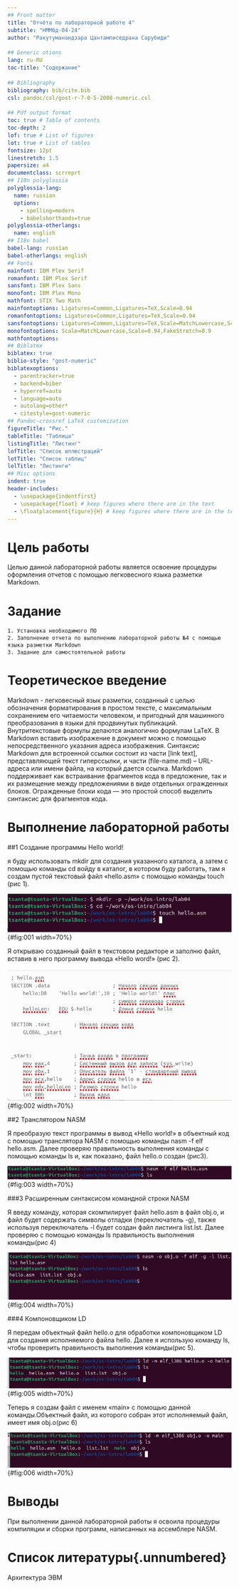 ```yaml
---
## Front matter
title: "Oтчёта по лабораторной работе 4"
subtitle: "НММбд-04-24"
author: "Ракутуманандзара Цантамписедрана Сарубиди"

## Generic otions
lang: ru-RU
toc-title: "Содержание"

## Bibliography
bibliography: bib/cite.bib
csl: pandoc/csl/gost-r-7-0-5-2008-numeric.csl

## Pdf output format
toc: true # Table of contents
toc-depth: 2
lof: true # List of figures
lot: true # List of tables
fontsize: 12pt
linestretch: 1.5
papersize: a4
documentclass: scrreprt
## I18n polyglossia
polyglossia-lang:
  name: russian
  options:
	- spelling=modern
	- babelshorthands=true
polyglossia-otherlangs:
  name: english
## I18n babel
babel-lang: russian
babel-otherlangs: english
## Fonts
mainfont: IBM Plex Serif
romanfont: IBM Plex Serif
sansfont: IBM Plex Sans
monofont: IBM Plex Mono
mathfont: STIX Two Math
mainfontoptions: Ligatures=Common,Ligatures=TeX,Scale=0.94
romanfontoptions: Ligatures=Common,Ligatures=TeX,Scale=0.94
sansfontoptions: Ligatures=Common,Ligatures=TeX,Scale=MatchLowercase,Scale=0.94
monofontoptions: Scale=MatchLowercase,Scale=0.94,FakeStretch=0.9
mathfontoptions:
## Biblatex
biblatex: true
biblio-style: "gost-numeric"
biblatexoptions:
  - parentracker=true
  - backend=biber
  - hyperref=auto
  - language=auto
  - autolang=other*
  - citestyle=gost-numeric
## Pandoc-crossref LaTeX customization
figureTitle: "Рис."
tableTitle: "Таблица"
listingTitle: "Листинг"
lofTitle: "Список иллюстраций"
lotTitle: "Список таблиц"
lolTitle: "Листинги"
## Misc options
indent: true
header-includes:
  - \usepackage{indentfirst}
  - \usepackage{float} # keep figures where there are in the text
  - \floatplacement{figure}{H} # keep figures where there are in the text
---
```


# Цель работы

Целью данной лабораторной работы является освоение процедуры оформления отчетов с помощью легковесного языка разметки Markdown.

# Задание

    1. Установка необходимого ПО
    2. Заполнение отчета по выполнению лабораторной работы №4 с помощью языка разметки Markdown
    3. Задание для самостоятельной работы


# Теоретическое введение

Markdown - легковесный язык разметки, созданный с целью обозначения форматирования в простом тексте, с максимальным сохранением его читаемости человеком, и пригодный для машинного преобразования в языки для продвинутых публикаций. Внутритекстовые формулы делаются аналогично формулам LaTeX. В Markdown вставить изображение в документ можно с помощью непосредственного указания адреса изображения. Синтаксис Markdown для встроенной ссылки состоит из части [link text], представляющей текст гиперссылки, и части (file-name.md) – URL-адреса или имени файла, на который дается ссылка. Markdown поддерживает как встраивание фрагментов кода в предложение, так и их размещение между предложениями в виде отдельных огражденных блоков. Огражденные блоки кода — это простой способ выделить синтаксис для фрагментов кода.

# Выполнение лабораторной работы

##1 Создание программы Hello world!

я буду использовать mkdir для создания указанного каталога, а затем с помощью команды cd войду в каталог, в котором буду работать, там я создам пустой текстовый файл «hello.asm» с помощью команды touch (рис 1).

![ рис 1 ](image/001.png){#fig:001 width=70%}


Я открываю созданный файл в текстовом редакторе и заполню файл, вставив в него программу вывода «Hello word!» (рис 2).

![ рис 2 ](image/002.png){#fig:002 width=70%}

##2 Транслятором NASM

Я преобразую текст программы в вывод «Hello world!» в объектный код с помощью транслятора NASM с помощью команды nasm -f elf hello.asm. Далее проверяю правильность выполнения команды с помощью команды ls и, как показано, файл hello.o создан (рис3).

![ рис3 ](image/003.png){#fig:003 width=70%}

###3 Расширенным синтаксисом командной строки NASM

Я введу команду, которая скомпилирует файл hello.asm в файл obj.o, и файл будет содержать символы отладки (переключатель -g), также используя переключатель -l будет создан файл листинга list.lst. Далее проверяю с помощью команды ls правильность выполнения команды(рис 4)

![ рис4 ](image/004.png){#fig:004 width=70%}

###4 Компоновщиком LD

Я передам объектный файл hello.o для обработки компоновщиком LD для создания исполняемого файла hello. Далее я использую команду ls, чтобы проверить правильность выполнения команды(рис 5).

![ рис 5 ](image/005.png){#fig:005 width=70%}

Теперь я создам файл с именем «main» с помощью данной команды.Объектный файл, из которого собран этот исполняемый файл, имеет имя obj.o(рис 6)

![ рис 6 ](image/006.png){#fig:006 width=70%}


# Выводы

При выполнении данной лабораторной работы я освоила процедуры компиляции и сборки программ, написанных на ассемблере NASM.

# Список литературы{.unnumbered}

Архитектура ЭВМ
